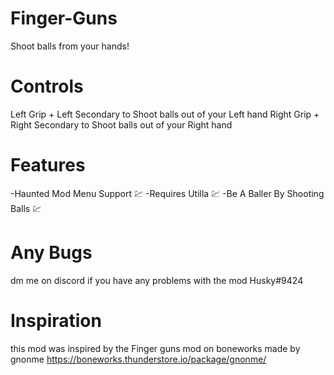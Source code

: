 # Finger-Guns
Shoot balls from your hands!

# Controls
Left Grip + Left Secondary to Shoot balls out of your Left hand
Right Grip + Right Secondary to Shoot balls out of your Right hand

# Features
-Haunted Mod Menu Support 💹
-Requires Utilla 💹
-Be A Baller By Shooting Balls 💹

# Any Bugs
dm me on discord if you have any problems with the mod Husky#9424

# Inspiration
this mod was inspired by the Finger guns mod on boneworks made by gnonme
https://boneworks.thunderstore.io/package/gnonme/
